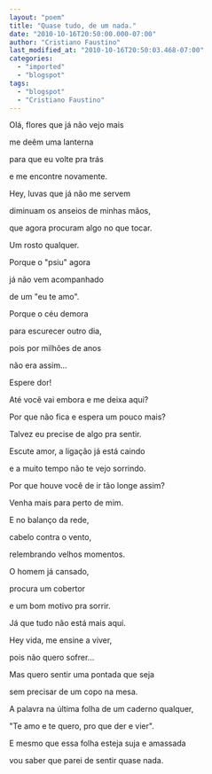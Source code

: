 ```yaml
---
layout: "poem"
title: "Quase tudo, de um nada."
date: "2010-10-16T20:50:00.000-07:00"
author: "Cristiano Faustino"
last_modified_at: "2010-10-16T20:50:03.468-07:00"
categories:
  - "imported"
  - "blogspot"
tags:
  - "blogspot"
  - "Cristiano Faustino"
---
```


Olá, flores que já não vejo mais

me deêm uma lanterna

para que eu volte pra trás

e me encontre novamente.

Hey, luvas que já não me servem

diminuam os anseios de minhas mãos,

que agora procuram algo no que tocar.

Um rosto qualquer.

Porque o "psiu" agora

já não vem acompanhado

de um "eu te amo".

Porque o céu demora

para escurecer outro dia,

pois por milhões de anos

não era assim...

Espere dor!

Até você vai embora e me deixa aqui?

Por que não fica e espera um pouco mais?

Talvez eu precise de algo pra sentir.

Escute amor, a ligação já está caindo

e a muito tempo não te vejo sorrindo.

Por que houve você de ir tão longe assim?

Venha mais para perto de mim.

E no balanço da rede,

cabelo contra o vento,

relembrando velhos momentos.

O homem já cansado, 

procura um cobertor

e um bom motivo pra sorrir.

Já que tudo não está mais aqui.

Hey vida, me ensine a viver,

pois não quero sofrer...

Mas quero sentir uma pontada que seja

sem precisar de um copo na mesa.

A palavra na última folha de um caderno qualquer,

"Te amo e te quero, pro que der e vier".

E mesmo que essa folha esteja suja e amassada

vou saber que parei de sentir quase nada.